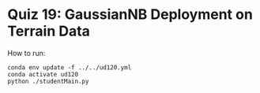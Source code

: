 # Quiz 19: GaussianNB Deployment on Terrain Data


How to run:

```
conda env update -f ../../ud120.yml
conda activate ud120
python ./studentMain.py
```
